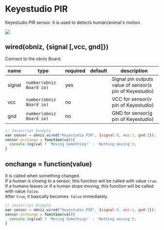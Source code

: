 # Keyestudio PIR

Keyestudio PIR sensor. It is used to detects human/animal's motion.  

![](image.jpg)


## wired(obniz, {signal [,vcc, gnd]})

Connect to the obniz Board.  

name | type | required | default | description
--- | --- | --- | --- | ---
signal | `number(obniz Board io)` | yes |  &nbsp; | Signal pin outputs value of sensor(s pin of Keyestudio)
vcc | `number(obniz Board io)` | no |  &nbsp; | VCC for sensor(v pin of Keyestudio)
gnd | `number(obniz Board io)` | no |  &nbsp; | GND for sensor(g pin of Keyestudio)


```Javascript
// Javascript Example
var sensor = obniz.wired("Keyestudio_PIR", {signal:0, vcc:1, gnd:2});
sensor.onchange = function(val){
  console.log(val ? 'Moving Something!' : 'Nothing moving');
}
```

## onchange = function(value)

It is called when something changed.  
If a human is closing to a sensor, this function will be called with value `true`.  
If a humans leaves or if a human stops moving, this function will be called with value `false`.  
After `true`, it basically becomes` false` immediately.

```Javascript
// Javascript Example
var sensor = obniz.wired("Keyestudio_PIR", {signal:0, vcc:1, gnd:2});
sensor.onchange = function(val){
  console.log(val ? 'Moving Something!' : 'Nothing moving');
}
```
